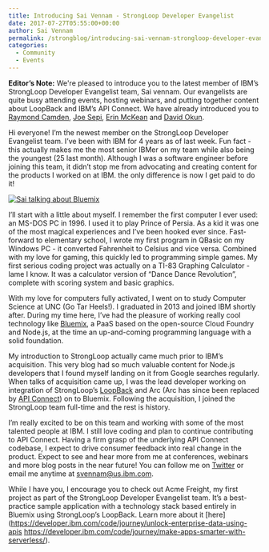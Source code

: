 ```yaml
---
title: Introducing Sai Vennam - StrongLoop Developer Evangelist
date: 2017-07-27T05:55:00+00:00
author: Sai Vennam
permalink: /strongblog/introducing-sai-vennam-strongloop-developer-evangelist.md
categories:
  - Community
  - Events
---
```


**Editor’s Note:** We're pleased to introduce you to the latest member of IBM’s StrongLoop Developer Evangelist team, Sai vennam. Our evangelists are quite busy attending events, hosting webinars, and putting together content about LoopBack and IBM’s API Connect. We have already introduced you to [Raymond Camden](https://github.com/strongloop/strongloop.com/blob/master/_posts/2017-01-31-introducing-raymond-camden-cat-person-who-occasionally-evangelizes.md), [Joe Sepi](https://strongloop.com/strongblog/my-friends-call-me-joe-sepi-and-you-can-too/), [Erin McKean](https://strongloop.com/strongblog/introducing-erin-mckean-strongloop-lead-developer-evangelist/) and [David Okun](https://strongloop.com/strongblog/introducing-david-okun-strongloop-developer-evangelist/). 

Hi everyone! I’m the newest member on the StrongLoop Developer Evangelist team. I’ve been with IBM for 4 years as of last week. Fun fact - this actually makes me the most senior IBMer on my team while also being the youngest (25 last month). Although I was a software engineer before joining this team, it didn’t stop me from advocating and creating content for the products I worked on at IBM. the only difference is now I get paid to do it!

[![Sai talking about Bluemix](https://strongloop.com/blog-assets/2017/07/bluemixkeynote.jpg)](https://twitter.com/sai_vennam)

<!--more-->
I’ll start with a little about myself. I remember the first computer I ever used: an MS-DOS PC in 1996. I used it to play Prince of Persia. As a kid it was one of the most magical experiences and I’ve been hooked ever since. Fast-forward to elementary school, I wrote my first program in QBasic on my Windows PC - it converted Fahrenheit to Celsius and vice versa. Combined with my love for gaming, this quickly led to programming simple games. My first serious coding project was actually on a TI-83 Graphing Calculator - lame I know. It was a calculator version of “Dance Dance Revolution”, complete with scoring system and basic graphics.

With my love for computers fully activated, I went on to study Computer Science at UNC (Go Tar Heels!). I graduated in 2013 and joined IBM shortly after. During my time here, I’ve had the pleasure of working really cool technology like [Bluemix](https://www.ibm.com/cloud-computing/bluemix/), a PaaS based on the open-source Cloud Foundry and Node.js, at the time an up-and-coming programming language with a solid foundation.

My introduction to StrongLoop actually came much prior to IBM’s acquisition. This very blog had so much valuable content for Node.js developers that I found myself landing on it from Google searches regularly. When talks of acquisition came up, I was the lead developer working on integration of StrongLoop’s [LoopBack](http://loopback.io/) and Arc (Arc has since been replaced by [API Connect](https://developer.ibm.com/apiconnect/getting-started/)) on to Bluemix. Following the acquisition, I joined the StrongLoop team full-time and the rest is history.

I’m really excited to be on this team and working with some of the most talented people at IBM. I still love coding and plan to continue contributing to API Connect. Having a firm grasp of the underlying API Connect codebase, I expect to drive consumer feedback into real change in the product. Expect to see and hear more from me at conferences, webinars and more blog posts in the near future! You can follow me on [Twitter](https://twitter.com/sai_vennam) or email me anytime at [svennam@us.ibm.com](mailto:svennam@us.ibm.com).

While I have you, I encourage you to check out Acme Freight, my first project as part of the StrongLoop Developer Evangelist team. It’s a best-practice sample application with a technology stack based entirely in Bluemix using StrongLoop’s LoopBack. Learn more about it [here](https://developer.ibm.com/code/journey/unlock-enterprise-data-using-apis
https://developer.ibm.com/code/journey/make-apps-smarter-with-serverless/).
